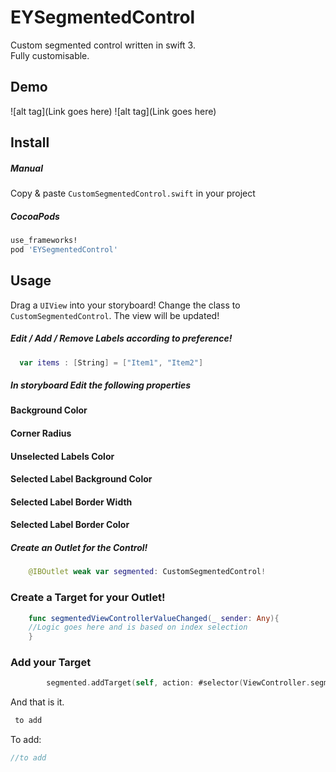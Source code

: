 EYSegmentedControl
==================

Custom segmented control written in swift 3.  
Fully customisable.  

Demo
----

![alt tag](Link goes here)
![alt tag](Link goes here)

Install
-------

##### Manual

Copy & paste `CustomSegmentedControl.swift` in your project

##### CocoaPods

``` ruby
use_frameworks!
pod 'EYSegmentedControl'
```

Usage
-----

Drag a `UIView` into your storyboard! Change the class to `CustomSegmentedControl`. The view will be updated! 


##### Edit / Add / Remove Labels according to preference!

``` swift
  var items : [String] = ["Item1", "Item2"] 
```
##### In storyboard Edit the following properties 

#### Background Color 
#### Corner Radius
#### Unselected Labels Color 
#### Selected Label Background Color
#### Selected Label Border Width
#### Selected Label Border Color 

##### Create an Outlet for the Control! 

``` swift
    @IBOutlet weak var segmented: CustomSegmentedControl! 
```

### Create a Target for your Outlet! 

``` swift
    func segmentedViewControllerValueChanged(_ sender: Any){
    //Logic goes here and is based on index selection
    }

```

### Add your Target 

``` swift
        segmented.addTarget(self, action: #selector(ViewController.segmentedViewControllerValueChanged(_:)), for: .valueChanged)
```

And that is it.

``` swift
 to add
```

To add: 

``` swift
//to add
```
